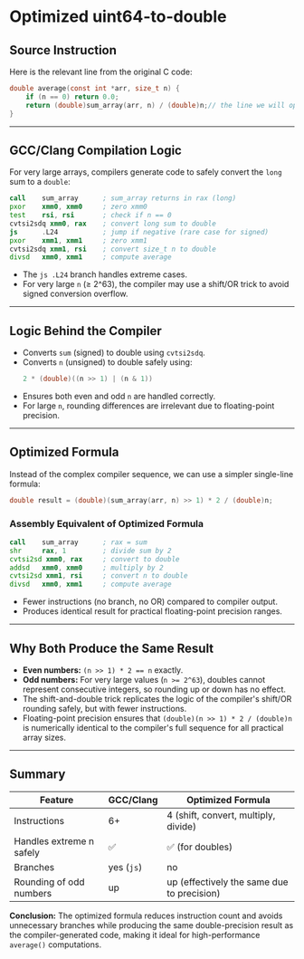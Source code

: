 # Optimized uint64-to-double

## Source Instruction
Here is the relevant line from the original C code:

```c
double average(const int *arr, size_t n) {
    if (n == 0) return 0.0;
    return (double)sum_array(arr, n) / (double)n;// the line we will optimize
}
```

---

## GCC/Clang Compilation Logic
For very large arrays, compilers generate code to safely convert the `long` sum to a `double`:

```asm
call    sum_array      ; sum_array returns in rax (long)
pxor    xmm0, xmm0     ; zero xmm0
test    rsi, rsi       ; check if n == 0
cvtsi2sdq xmm0, rax    ; convert long sum to double
js      .L24           ; jump if negative (rare case for signed)
pxor    xmm1, xmm1     ; zero xmm1
cvtsi2sdq xmm1, rsi    ; convert size_t n to double
divsd   xmm0, xmm1     ; compute average
```

- The `js .L24` branch handles extreme cases.
- For very large `n` (≥ 2^63), the compiler may use a shift/OR trick to avoid signed conversion overflow.

---

## Logic Behind the Compiler
- Converts `sum` (signed) to double using `cvtsi2sdq`. 
- Converts `n` (unsigned) to double safely using:
  ```c
  2 * (double)((n >> 1) | (n & 1))
  ```
- Ensures both even and odd `n` are handled correctly.
- For large `n`, rounding differences are irrelevant due to floating-point precision.

---

## Optimized Formula
Instead of the complex compiler sequence, we can use a simpler single-line formula:

```c
double result = (double)(sum_array(arr, n) >> 1) * 2 / (double)n;
```

### Assembly Equivalent of Optimized Formula
```asm
call    sum_array      ; rax = sum
shr     rax, 1         ; divide sum by 2
cvtsi2sd xmm0, rax     ; convert to double
addsd   xmm0, xmm0     ; multiply by 2
cvtsi2sd xmm1, rsi     ; convert n to double
divsd   xmm0, xmm1     ; compute average
```
- Fewer instructions (no branch, no OR) compared to compiler output.
- Produces identical result for practical floating-point precision ranges.

---

## Why Both Produce the Same Result
- **Even numbers:** `(n >> 1) * 2 == n` exactly.
- **Odd numbers:** For very large values (`n >= 2^63`), doubles cannot represent consecutive integers, so rounding up or down has no effect.
- The shift-and-double trick replicates the logic of the compiler's shift/OR rounding safely, but with fewer instructions.
- Floating-point precision ensures that `(double)(n >> 1) * 2 / (double)n` is numerically identical to the compiler's full sequence for all practical array sizes.

---

## Summary
| Feature | GCC/Clang | Optimized Formula |
|---------|-----------|-----------------|
| Instructions | 6+ | 4 (shift, convert, multiply, divide) |
| Handles extreme n safely | ✅ | ✅ (for doubles) |
| Branches | yes (`js`) | no |
| Rounding of odd numbers | up | up (effectively the same due to precision) |

**Conclusion:** The optimized formula reduces instruction count and avoids unnecessary branches while producing the same double-precision result as the compiler-generated code, making it ideal for high-performance `average()` computations.

